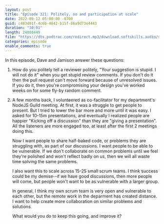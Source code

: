 ```yaml
---
layout: post
title: "Episode 321: Politely, no and participation at scale"
date: 2022-09-12 05:00:00 -0700
guid: c483d01f-4c6b-4842-b15f-86a9d73e4443
duration: "30:01"
length: 24088449
file: "https://dts.podtrac.com/redirect.mp3/download.softskills.audio/sse-321.mp3"
categories: episode
enable_comments: true
---
```


In this episode, Dave and Jamison answer these questions:

1. How do you politely tell a reviewer politely, "Your suggestion is stupid. I will not do it" when you get stupid review comments. If you don't do it then the pull request can't move forward because of unresolved issues. If you do it, then you're compromising your design you've worked weeks on for some fly-by random comment.

2. A few months back, I volunteered as co-facilitator for my department's NodeJS Guild meeting.  At first, it was a struggle to get people to present.  But I tried to lower the bar more and more until it was easy.  I asked for 10-15m presentations, and eventually I realized people are happier "Kicking off a discussion" than they are "giving a presentation".  All the listeners are more engaged too, at least after the first 2 meetings doing this.
   
   Now I want people to share half-baked code, or problems they are struggling with, as part of our discussions.  I want people to be able to be vulnerable.  If we don't collaborate on common problems until we feel they're polished and won't reflect badly on us, then we will all waste time solving the same problems.
   
   I also want this to scale across 15-25 small scrum teams.  I think success could be my demise--if we have good discussions, then more people will come, but people won't want to be as vulnerable with a larger group.
   
   In general, I think my own scrum team is very open and vulnerable to each other, but the remote work in the deparment has created distance.  I want to help create more collaboration on similar problems and solutions.
   
   What would you do to keep this going, and improve it?
